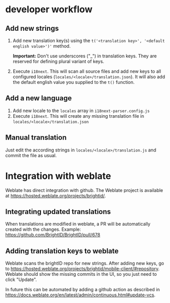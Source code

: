 # developer workflow

## Add new strings
1. Add new translation key(s) using the `t('<translation key>', '<default english value>')'` method. 
   
   **Important:** Don't use underscores ("_") in translation keys. They are reserved for defining plural 
   variant of keys. 
1. Execute `i18next`. This will scan all source files and add new keys to all configured locales
   (`locales/<locale>/translation.json`). It will also add the default english value you supplied to the `t()` function.

## Add a new language
1. Add new locale to the `locales` array in `i18next-parser.config.js`
1. Execute `i18next`. This will create any missing translation file in `locales/<locale>/translation.json`

## Manual translation
Just edit the according strings in `locales/<locale>/translation.js` and commit the file as usual.

# Integration with weblate
Weblate has direct integration with github. The Weblate project is available at https://hosted.weblate.org/projects/brightid/.

## Integrating updated translations
When translations are modified in weblate, a PR will be automatically created with the changes. 
Example: https://github.com/BrightID/BrightID/pull/678

## Adding translation keys to weblate
Weblate scans the brightID repo for new strings. After adding new keys, go to https://hosted.weblate.org/projects/brightid/mobile-client/#repository.
Weblate should show the missing commits in the UI, so you just need to click "Update".

In future this can be automated by adding a github action as described in https://docs.weblate.org/en/latest/admin/continuous.html#update-vcs.
